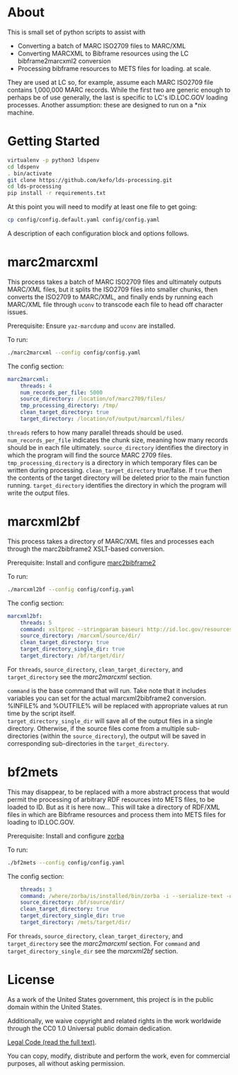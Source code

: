 # About

This is small set of python scripts to assist with
- Converting a batch of MARC ISO2709 files to MARC/XML
- Converting MARCXML to Bibframe resources using the LC bibframe2marcxml2 conversion
- Processing bibframe resources to METS files for loading.
at scale.

They are used at LC so, for example, assume each MARC ISO2709 file contains 1,000,000
MARC records.  While the first two are generic enough to perhaps be of use generally, the last 
is specific to LC's ID.LOC.GOV loading processes.  Another assumption: these are 
designed to run on a *nix machine.

# Getting Started

~~~bash
virtualenv -p python3 ldspenv
cd ldspenv
. bin/activate
git clone https://github.com/kefo/lds-processing.git
cd lds-processing
pip install -r requirements.txt
~~~

At this point you will need to modify at least one file to get going:

~~~bash
cp config/config.default.yaml config/config.yaml
~~~

A description of each configuration block and options follows.

# marc2marcxml

This process takes a batch of MARC ISO2709 files and ultimately outputs MARC/XML files, but 
it splits the ISO2709 files into smaller chunks, then converts the ISO2709 to MARC/XML, and 
finally ends by running each MARC/XML file through `uconv` to transcode each file to
head off character issues.

Prerequisite:  Ensure `yaz-marcdump` and `uconv` are installed.

To run:

~~~bash
./marc2marcxml --config config/config.yaml
~~~

The config section:

~~~yaml
marc2marcxml:
    threads: 4
    num_records_per_file: 5000
    source_directory: /location/of/marc2709/files/
    tmp_processing_directory: /tmp/
    clean_target_directory: true
    target_directory: /location/of/output/marcxml/files/
~~~

`threads` refers to how many parallel threads should be used.  
`num_records_per_file` indicates the chunk size, meaning how many records should be 
in each file ultimately.
`source_directory` identifies the directory in which the program will find the source
MARC 2709 files.
`tmp_processing_directory` is a directory in which temporary files can be written during processing.
`clean_target_directory` true/false.  If `true` then the contents of the target directory will be deleted prior
to the main function running.
`target_directory` identifies the directory in which the program will write the output files.

# marcxml2bf

This process takes a directory of MARC/XML files and processes each through the 
marc2bibframe2 XSLT-based conversion.

Prerequisite:  Install and configure [marc2bibframe2](https://github.com/lcnetdev/marc2bibframe2)

To run:

~~~bash
./marcxml2bf --config config/config.yaml
~~~

The config section:

~~~yaml
marcxml2bf:
    threads: 5
    command: xsltproc --stringparam baseuri http://id.loc.gov/resources/REPLACE/ --stringparam idsource http://id.loc.gov/vocabulary/organizations/dlcmrc /location/of/xsl/marc2bibframe2.xsl %INFILE% > %OUTFILE% 
    source_directory: /marcxml/source/dir/
    clean_target_directory: true
    target_directory_single_dir: true
    target_directory: /bf/target/dir/
~~~

For `threads`, `source_directory`, `clean_target_directory`, and `target_directory` see the *marc2marcxml* section.

`command` is the base command that will run.  Take note that it includes variables you can set for the 
actual marcxml2bibframe2 conversion.  %INFILE% and %OUTFILE% will be replaced with appropriate values at 
run time by the script itself.  
`target_directory_single_dir` will save all of the output files in a single directory.  Otherwise, if the source files 
come from a multiple sub-directories (within the `source_directory`), the output will be saved in corresponding 
sub-directories in the `target_directory`.

# bf2mets

This may disappear, to be replaced with a more abstract process that would permit
the processing of arbitrary RDF resources into METS files, to be loaded to ID. But 
as it is here now...  This will take a directory of RDF/XML files in which are 
Bibframe resources and process them into METS files for loading to ID.LOC.GOV.

Prerequisite:  Install and configure [zorba](https://github.com/zorba-processor/zorba)

To run:

~~~bash
./bf2mets --config config/config.yaml
~~~

The config section:

~~~yaml
    threads: 3
    command: /where/zorba/is/installed/bin/zorba -i --serialize-text -q file:///source/xquery/resources2mets.xqy -e sourceuri:=%INFILE% -e savedir:=%OUTFILE% -e tableORschedule:= -e letter:=
    source_directory: /bf/source/dir/
    clean_target_directory: true
    target_directory_single_dir: true
    target_directory: /mets/target/dir/
~~~

For `threads`, `source_directory`, `clean_target_directory`, and `target_directory` see the *marc2marcxml* section.
For `command` and `target_directory_single_dir` see the *marcxml2bf* section.


# License
As a work of the United States government, this project is in the
public domain within the United States.

Additionally, we waive copyright and related rights in the work
worldwide through the CC0 1.0 Universal public domain dedication. 

[Legal Code (read the full text)](https://creativecommons.org/publicdomain/zero/1.0/legalcode).

You can copy, modify, distribute and perform the work, even for commercial
purposes, all without asking permission.



